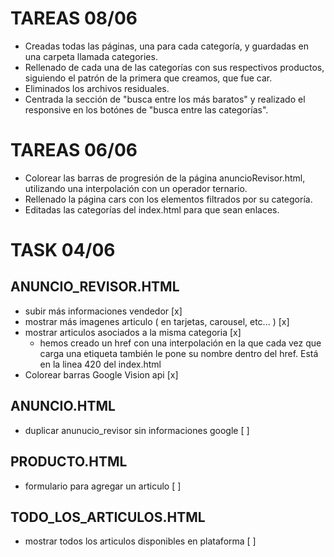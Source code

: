 # TAREAS 08/06

* Creadas todas las páginas, una para cada categoría, y guardadas en una carpeta llamada categories.
* Rellenado de cada una de las categorías con sus respectivos productos, siguiendo el patrón de la primera que creamos, que fue car.
* Eliminados los archivos residuales.
* Centrada la sección de "busca entre los más baratos" y realizado el responsive en los botónes de "busca entre las categorías".

# TAREAS 06/06

* Colorear las barras de progresión de la página anuncioRevisor.html, utilizando una interpolación con un operador ternario.
* Rellenado la página cars con los elementos filtrados por su categoría.
* Editadas las categorías del index.html para que sean enlaces.

# TASK 04/06

## ANUNCIO_REVISOR.HTML

* subir más informaciones vendedor [x]
* mostrar más imagenes articulo ( en tarjetas, carousel, etc... ) [x]
* mostrar articulos asociados a la misma categoria [x]
    * hemos creado un href con una interpolación en la que cada vez que carga una etiqueta también le pone su nombre dentro del href. Está en la linea 420 del index.html
* Colorear barras Google Vision api [x]

## ANUNCIO.HTML

* duplicar anunucio_revisor sin informaciones google [ ]

## PRODUCTO.HTML 

* formulario para agregar un articulo [ ]

## TODO_LOS_ARTICULOS.HTML

* mostrar todos los articulos disponibles en plataforma [ ]







